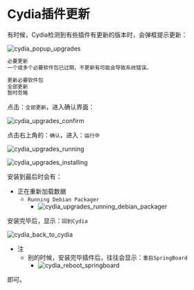 # Cydia插件更新

有时候，Cydia检测到有些插件有更新的版本时，会弹框提示更新：

![cydia_popup_upgrades](../../../assets/img/cydia_popup_upgrades.png)

```bash
必要更新
一个或多个必要软件包已过期，不更新有可能会导致系统错误。

更新必要软件包
全部更新
暂时忽略
```

点击：`全部更新`，进入确认界面：

![cydia_upgrades_confirm](../../../assets/img/cydia_upgrades_confirm.png)

点击右上角的：`确认`，进入：`运行中`

![cydia_upgrades_running](../../../assets/img/cydia_upgrades_running.png)

![cydia_upgrades_installing](../../../assets/img/cydia_upgrades_installing.png)

安装到最后时会有：

* 正在重新加载数据
  * `Running Debian Packager`
    * ![cydia_upgrades_running_debian_packager](../../../assets/img/cydia_upgrades_running_debian_packager.png)

安装完毕后，显示：`回到Cydia`

![cydia_back_to_cydia](../../../assets/img/cydia_back_to_cydia.png)

* 注
  * 别的时候，安装完毕插件后，往往会显示：`重启SpringBoard`
    * ![cydia_reboot_springboard](../../../assets/img/cydia_reboot_springboard.png)

即可。
